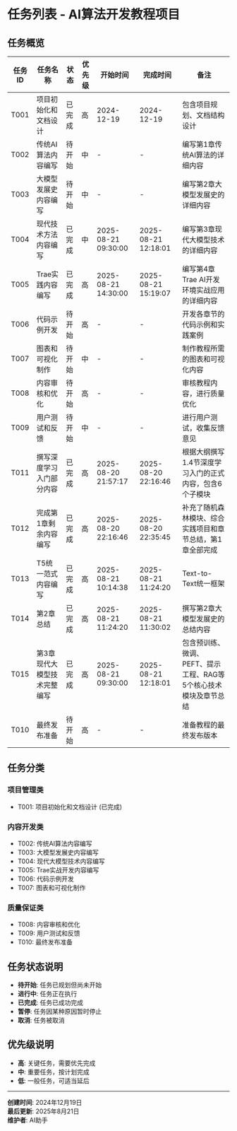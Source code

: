 # 任务列表 - AI算法开发教程项目

## 任务概览

| 任务ID | 任务名称 | 状态 | 优先级 | 开始时间 | 完成时间 | 备注 |
|--------|----------|------|--------|----------|----------|------|
| T001 | 项目初始化和文档设计 | 已完成 | 高 | 2024-12-19 | 2024-12-19 | 包含项目规划、文档结构设计 |
| T002 | 传统AI算法内容编写 | 待开始 | 中 | - | - | 编写第1章传统AI算法的详细内容 |
| T003 | 大模型发展史内容编写 | 待开始 | 中 | - | - | 编写第2章大模型发展史的详细内容 |
| T004 | 现代技术方法内容编写 | 已完成 | 中 | 2025-08-21 09:30:00 | 2025-08-21 12:18:01 | 编写第3章现代大模型技术的详细内容 |
| T005 | Trae实践内容编写 | 已完成 | 高 | 2025-08-21 14:30:00 | 2025-08-21 15:19:07 | 编写第4章Trae AI开发环境实战应用的详细内容 |
| T006 | 代码示例开发 | 待开始 | 高 | - | - | 开发各章节的代码示例和实践案例 |
| T007 | 图表和可视化制作 | 待开始 | 中 | - | - | 制作教程所需的图表和可视化内容 |
| T008 | 内容审核和优化 | 待开始 | 高 | - | - | 审核教程内容，进行质量优化 |
| T009 | 用户测试和反馈 | 待开始 | 中 | - | - | 进行用户测试，收集反馈意见 |
| T011 | 撰写深度学习入门部分内容 | 已完成 | 高 | 2025-08-20 21:57:17 | 2025-08-20 22:16:46 | 根据大纲撰写1.4节深度学习入门的正式内容，包含6个子模块 |
| T012 | 完成第1章剩余内容编写 | 已完成 | 高 | 2025-08-20 22:16:46 | 2025-08-20 22:35:45 | 补充了随机森林模块、综合实践项目和章节总结，第1章全部完成 |
| T013 | T5统一范式内容编写 | 已完成 | 高 | 2025-08-21 10:14:38 | 2025-08-21 11:24:20 | Text-to-Text统一框架 |
| T014 | 第2章总结 | 已完成 | 高 | 2025-08-21 11:24:20 | 2025-08-21 11:30:02 | 撰写第2章大模型发展史的总结内容 |
| T015 | 第3章现代大模型技术完整编写 | 已完成 | 高 | 2025-08-21 09:30:00 | 2025-08-21 12:18:01 | 包含预训练、微调、PEFT、提示工程、RAG等5个核心技术模块及章节总结 |
| T010 | 最终发布准备 | 待开始 | 高 | - | - | 准备教程的最终发布版本 |

## 任务分类

### 项目管理类
- T001: 项目初始化和文档设计 (已完成)

### 内容开发类
- T002: 传统AI算法内容编写
- T003: 大模型发展史内容编写
- T004: 现代大模型技术内容编写
- T005: Trae实战开发内容编写
- T006: 代码示例开发
- T007: 图表和可视化制作

### 质量保证类
- T008: 内容审核和优化
- T009: 用户测试和反馈
- T010: 最终发布准备

## 任务状态说明

- **待开始**: 任务已规划但尚未开始
- **进行中**: 任务正在执行
- **已完成**: 任务已成功完成
- **暂停**: 任务因某种原因暂时停止
- **取消**: 任务被取消

## 优先级说明

- **高**: 关键任务，需要优先完成
- **中**: 重要任务，按计划完成
- **低**: 一般任务，可适当延后

---

**创建时间**: 2024年12月19日  
**最后更新**: 2025年8月21日  
**维护者**: AI助手